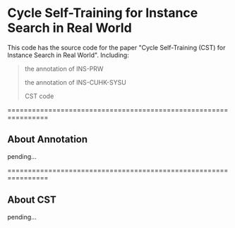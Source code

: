 # Cycle Self-Training for Instance Search in Real World

This code has the source code for the paper "Cycle Self-Training (CST) for Instance Search in Real World". Including:

> the annotation of INS-PRW
> 
> the annotation of INS-CUHK-SYSU
> 
> CST code

================================================================

## About Annotation
pending...

================================================================

## About CST
pending...
